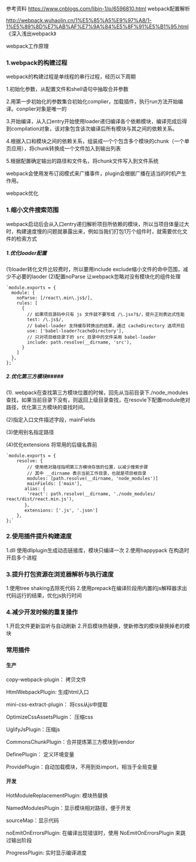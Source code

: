 参考资料
https://www.cnblogs.com/libin-1/p/6596810.html webpack配置解析

http://webpack.wuhaolin.cn/1%E5%85%A5%E9%97%A8/1-1%E5%89%8D%E7%AB%AF%E7%9A%84%E5%8F%91%E5%B1%95.html  《深入浅出webpack》 

webpack工作原理
### 1.webpack的构建过程 ###
webpack的构建过程是单线程的串行过程，经历以下周期

1.初始化参数，从配置文件和shell语句中抽取合并参数

2.用第一步初始化的参数集合初始化complier，加载插件，执行run方法开始编译。conplier对象是唯一的

3.开始编译，从入口entry开始使用loader递归编译各个依赖模块，编译完成后得到compilation对象，该对象包含该次编译后所有模块与其之间的依赖关系。

4.根据入口和模块之间的依赖关系，组装成一个个包含多个模块的chunk（一个单页应用），将chunk转换成一个文件加入到输出列表

5.根据配置确定输出的路径和文件名，将chunk文件写入到文件系统

webpack会使用发布订阅模式来广播事件，plugin会根据广播在适当的时机产生作用。

webpack优化
### 1.缩小文件搜索范围 ###
webpack启动后会从入口entry递归解析项目所依赖的模块，所以当项目体量过大时，构建速度慢的问题就暴露出来，例如当我们打包1万个组件时，就需要优化文件的检索方式

##### 1.优化loader配置 #####
(1)loader转化文件比较费时，所以要用include exclude缩小文件的命中范围，减少不必要的laoder
(2)配置noParse 让webpack忽略对没有模块化的组件处理

    `module.exports = {
	  module: {
		noParse: [/react\.min\.js$/],
	    rules: [
	      {
	        // 如果项目源码中只有 js 文件就不要写成 /\.jsx?$/，提升正则表达式性能
	        test: /\.js$/,
	        // babel-loader 支持缓存转换出的结果，通过 cacheDirectory 选项开启
	        use: ['babel-loader?cacheDirectory'],
	        // 只对项目根目录下的 src 目录中的文件采用 babel-loader
	        include: path.resolve(__dirname, 'src'),
	      }
	    ]
	  },
	};`

##### 2.优化第三方模块#####
(1). webpack在查找第三方模块位置的时候，回先从当前目录下./node_modules查找，如果当前目录下没有，则返回上级目录查找，在resovle下配置module绝对路径，优化第三方模块的查找时间。

(2)指定入口文件描述字段，mainFields

(3)使用别名指定路径
 
(4)优化extensions 将常用的后缀名靠前

    `module.exports = {
  		resolve: {
		    // 使用绝对路径指明第三方模块存放的位置，以减少搜索步骤
		    // 其中 __dirname 表示当前工作目录，也就是项目根目录
		    modules: [path.resolve(__dirname, 'node_modules')]
			mainFields: ['main'],
		   alias: {
	        'react': path.resolve(__dirname, './node_modules/  react/dist/react.min.js'),
		   }，
		   extensions: ['.js', '.json']	   
		},
	};`

### 2.使用插件提升构建速度 ###
1.dll 使用dllplugin生成动态链接库，模块只编译一次
2.使用happypack 在构造时开启多个进程

### 3.提升打包资源在浏览器解析与执行速度 ###
1.使用tree shaking去除死代码
2.使用prepack在编译阶段用内置的js解释器求出代码运行的结果，优化js执行时间

### 4.减少开发时候的重复操作 ###
1.开启文件更新监听与自动刷新
2.开启模块热替换，使新修改的模块替换掉老的模块


### 常用插件 ###
 
#### 生产 ####

copy-webpack-plugin： 拷贝文件

HtmlWebpackPlugin: 生成html入口

mini-css-extract-plugin： 将css从js中提取

OptimizeCssAssetsPlugin： 压缩css

UglifyJsPlugin：压缩js

CommonsChunkPlugin：合并提炼第三方模块到vendor

DefinePlugin： 定义环境变量

ProvidePlugin：自动加载模块，不用到处import，相当于全局变量

#### 开发 ####

HotModuleReplacementPlugin: 模块热替换

NamedModulesPlugin：显示模块相对路径，便于开发

sourceMap：显示代码

noEmitOnErrorsPlugin: 在编译出现错误时，使用 NoEmitOnErrorsPlugin 来跳过输出阶段

ProgressPlugin: 实时显示编译进度


